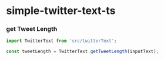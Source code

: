 # simple-twitter-text-ts


### get Tweet Length

```typescript
import TwitterText from 'src/twitterText';

const tweetLength = TwitterText.getTweetLength(inputText);
```